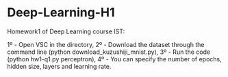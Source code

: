 # Deep-Learning-H1
Homework1 of Deep Learning course IST:

1º - Open VSC in the directory,
2º - Download the dataset through the command line (python download_kuzushiji_mnist.py),
3º - Run the code (python hw1-q1.py perceptron),
4º - You can specify the number of epochs, hidden size, layers and learning rate.
